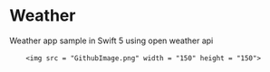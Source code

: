 # Weather
Weather app sample in Swift 5 using open weather api


        <img src = "GithubImage.png" width = "150" height = "150">

